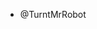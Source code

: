 - @TurntMrRobot

<!---
TurntMrRobot/TurntMrRobot is a ✨ special ✨ repository because its `README.md` (this file) appears on your GitHub profile.
You can click the Preview link to take a look at your changes.
--->

